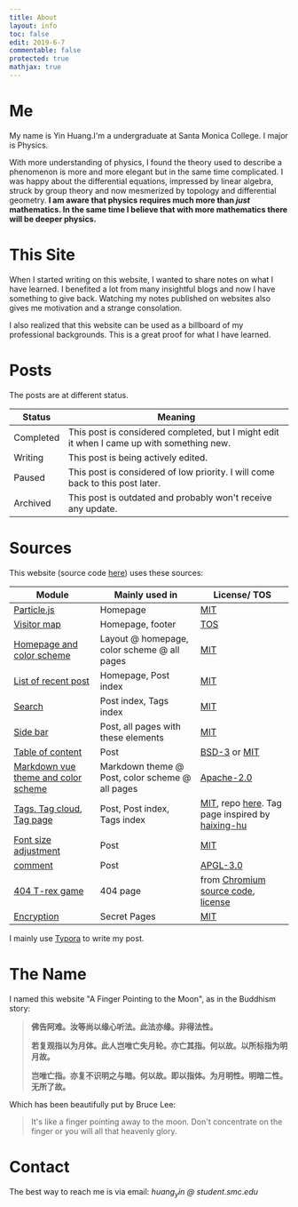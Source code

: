 ```yaml
---
title: About
layout: info
toc: false
edit: 2019-6-7
commentable: false
protected: true
mathjax: true
---
```


# Me

My name is Yin Huang.I'm a undergraduate at Santa Monica College. I major is Physics. 

With more understanding of physics, I found the theory used to describe a phenomenon is more and more elegant but in the same time complicated. I was happy about the differential equations, impressed by linear algebra, struck by group theory and now mesmerized by topology and differential geometry. **I am aware that physics requires much more than *just* mathematics. In the same time I believe that with more mathematics there will be deeper physics.** 


# This Site

When I started writing on this website, I wanted to share notes on what I have learned. I benefited a lot from many insightful blogs and now I have something to give back. Watching my notes published on websites also gives me motivation and a strange consolation. 

I also realized that this website can be used as a billboard of my professional backgrounds. This is a great proof for what I have learned.

# Posts

The posts are at different status.

| Status    | Meaning                                                      |
| --------- | ------------------------------------------------------------ |
| Completed | This post is considered completed, but I might edit it when I came up with something new. |
| Writing   | This post is being actively edited.                          |
| Paused    | This post is considered of low priority. I will come back to this post later. |
| Archived  | This post is outdated and probably won't receive any update. |




# Sources

This website (source code [here](https://github.com/A1iez/a1iez.github.io)) uses these sources:

| Module                                                       | Mainly used in                                  | License/ TOS                                                 |
| ------------------------------------------------------------ | ----------------------------------------------- | ------------------------------------------------------------ |
| [Particle.js](https://github.com/VincentGarreau/particles.js) | Homepage                                        | [MIT](http://opensource.org/licenses/MIT)                    |
| [Visitor map](https://clustrmaps.com/)                       | Homepage, footer                                | [TOS](https://clustrmaps.com/legal)                          |
| [Homepage and color scheme](https://github.com/nrandecker/particle) | Layout @ homepage, color scheme @ all pages     | [MIT](http://opensource.org/licenses/MIT)                    |
| [List of recent post](https://github.com/mdo/jekyll-snippets/blob/master/posts-list.html) | Homepage, Post index                            | [MIT](http://opensource.org/licenses/MIT)                    |
| [Search](https://github.com/christian-fei/Simple-Jekyll-Search) | Post index, Tags index                          | [MIT](http://opensource.org/licenses/MIT)                    |
| [Side bar](https://github.com/poole/lanyon)                  | Post, all pages with these elements             | [MIT](https://github.com/poole/lanyon/blob/master/LICENSE.md) |
| [Table of content](https://github.com/allejo/jekyll-toc)     | Post                                            | [BSD-3](https://opensource.org/licenses/BSD-3-Clause) or [MIT](http://opensource.org/licenses/MIT) |
| [Markdown vue theme and color scheme](https://github.com/blinkfox/typora-vue-theme) | Markdown theme @ Post, color scheme @ all pages | [Apache-2.0](http://www.apache.org/licenses/LICENSE-2.0)     |
| [Tags, Tag cloud, Tag page](https://hyunyoung2.github.io/2016/12/17/Tag_Cloud/) | Post, Post index, Tags index                    | [MIT](http://opensource.org/licenses/MIT), repo [here](https://github.com/hyunyoung2/hyunyoung2.github.io). Tag page inspired by [haixing-hu](https://haixing-hu.github.io/tags.html) |
| [Font size adjustment](https://codepen.io/robgolbeck/pen/yePRwa) | Post                                            | [MIT](http://opensource.org/licenses/MIT)                    |
| [comment](https://commentit.io)                              | Post                                            | [APGL-3.0](https://www.gnu.org/licenses/agpl-3.0.html)       |
| [404 T-rex game](https://github.com/wayou/t-rex-runner)      | 404 page                                        | from [Chromium source code](https://cs.chromium.org/chromium/src/components/neterror/resources/offline.js?q=t-rex+package), [license](https://chromium.googlesource.com/chromium/src.git/+/master/LICENSE) |
| [Encryption](https://github.com/robinmoisson/staticrypt)     | Secret Pages                                    | [MIT](http://opensource.org/licenses/MIT)                    |

I mainly use [Typora](https://www.typora.io) to write my post.

# The Name

I named this website "A Finger Pointing to the Moon", as in the Buddhism story:

> **佛告阿难。汝等尚以缘心听法。此法亦缘。非得法性。**
>
> **若复观指以为月体。此人岂唯亡失月轮。亦亡其指。何以故。以所标指为明月故。**
>
> **岂唯亡指。亦复不识明之与暗。何以故。即以指体。为月明性。明暗二性。无所了故。**

Which has been beautifully put by Bruce Lee:

>It's like a finger pointing away to the moon. Don't concentrate on the finger or you will all that heavenly glory.

# Contact

The best way to reach me is via email: $huang_yin$ _@_ $student.smc.edu$
